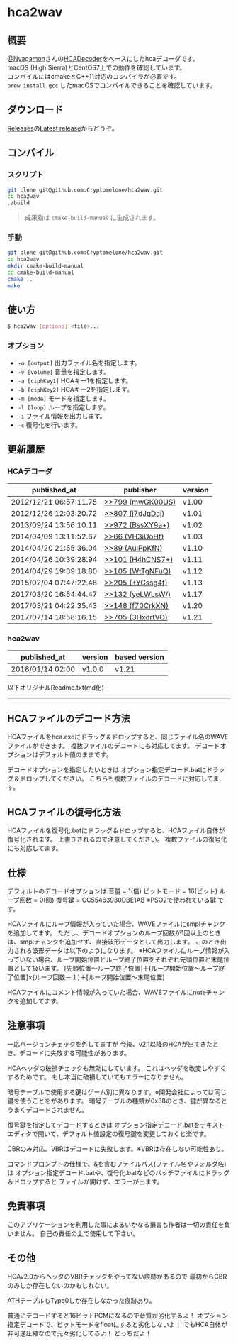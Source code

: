 # hca2wav

## 概要

[@Nyagamon](https://github.com/Nyagamon)さんの[HCADecoder](https://github.com/Nyagamon/HCADecoder)をベースにしたhcaデコーダです。<br>
macOS (High Sierra)とCentOS7上での動作を確認しています。<br>
コンパイルにはcmakeとC++11対応のコンパイラが必要です。<br>
`brew install gcc` したmacOSでコンパイルできることを確認しています。

## ダウンロード

[Releases](https://github.com/Cryptomelone/hca2wav/releases)の[Latest release](https://github.com/Cryptomelone/hca2wav/releases/latest)からどうぞ。

## コンパイル

### スクリプト
```bash
git clone git@github.com:Cryptomelone/hca2wav.git
cd hca2wav
./build
```
>成果物は `cmake-build-manual` に生成されます。

### 手動
```bash
git clone git@github.com:Cryptomelone/hca2wav.git
cd hca2wav
mkdir cmake-build-manual
cd cmake-build-manual
cmake ..
make
```

## 使い方

```bash
$ hca2wav [options] <file>...
```

### オプション

- `-o [output]` 出力ファイル名を指定します。
- `-v [volume]` 音量を指定します。
- `-a [ciphKey1]` HCAキー1を指定します。
- `-b [ciphKey2]` HCAキー2を指定します。
- `-m [mode]` モードを指定します。
- `-l [loop]` ループを指定します。
- `-i` ファイル情報を出力します。
- `-c` 復号化を行います。

## 更新履歴

### HCAデコーダ

|published_at|publisher|version|
|---|---|---|
|2012/12/21 06:57:11.75|[>>799 (mwGK00US)](https://www.logsoku.com/r/2ch.net/gameurawaza/1283865855/799)|v1.00|
|2012/12/26 12:03:20.72|[>>807 (j7dJqDaj)](https://www.logsoku.com/r/2ch.net/gameurawaza/1283865855/807)|v1.01|
|2013/09/24 13:56:10.11|[>>972 (BssXY9a+)](https://www.logsoku.com/r/2ch.net/gameurawaza/1283865855/972)|v1.02|
|2014/04/09 13:11:52.67|[>>66 (VH3iUoHf)](https://www.logsoku.com/r/2ch.net/gameurawaza/1381596257/972)|v1.03|
|2014/04/20 21:55:36.04|[>>89 (AulPpKfN)](https://www.logsoku.com/r/2ch.net/gameurawaza/1381596257/89)|v1.10|
|2014/04/26 10:39:28.94|[>>101 (H4hCNS7+)](https://www.logsoku.com/r/2ch.net/gameurawaza/1381596257/101)|v1.11|
|2014/04/29 19:39:18.80|[>>105 (WtTgNFuQ)](https://www.logsoku.com/r/2ch.net/gameurawaza/1381596257/105)|v1.12|
|2015/02/04 07:47:22.48|[>>205 (+YGssg4f)](https://www.logsoku.com/r/2ch.net/gameurawaza/1381596257/205)|v1.13|
|2017/03/20 16:54:44.47|[>>132 (yeLWLsW/)](https://www.logsoku.com/r/2ch.sc/gameurawaza/1485136997/132)|v1.17|
|2017/03/21 04:22:35.43|[>>148 (f70CrkXN)](https://www.logsoku.com/r/2ch.sc/gameurawaza/1485136997/148)|v1.20|
|2017/07/14 18:58:16.15|[>>705 (3HxdrtVO)](https://www.logsoku.com/r/2ch.sc/gameurawaza/1485136997/705)|v1.21|

### hca2wav
|published_at|version|based version|
|---|---|---|
|2018/01/14 02:00|v1.0.0|v1.21|

以下オリジナルReadme.txt(md化)

---

## HCAファイルのデコード方法

  HCAファイルをhca.exeにドラッグ＆ドロップすると、同じファイル名のWAVEファイルができます。
  複数ファイルのデコードにも対応してます。
  デコードオプションはデフォルト値のままです。

  デコードオプションを指定したいときは
  オプション指定デコード.batにドラッグ＆ドロップしてください。
  こちらも複数ファイルのデコードに対応してます。


## HCAファイルの復号化方法

  HCAファイルを復号化.batにドラッグ＆ドロップすると、HCAファイル自体が復号化されます。
  上書きされるので注意してください。
  複数ファイルの復号化にも対応してます。


## 仕様

  デフォルトのデコードオプションは
    音量 = 1(倍)
    ビットモード = 16(ビット)
    ループ回数 = 0(回)
    復号鍵 = CC55463930DBE1AB ※PSO2で使われている鍵
  です。

  HCAファイルにループ情報が入っていた場合、WAVEファイルにsmplチャンクを追加してます。
  ただし、デコードオプションのループ回数が1回以上のときは、smplチャンクを追加せず、直接波形データとして出力します。
  このとき出力される波形データは以下のようになります。
  ※HCAファイルにループ情報が入っていない場合、ループ開始位置とループ終了位置をそれぞれ先頭位置と末尾位置として扱います。
  [先頭位置～ループ終了位置]＋[ループ開始位置～ループ終了位置]×(ループ回数－１)＋[ループ開始位置～末尾位置]

  HCAファイルにコメント情報が入っていた場合、WAVEファイルにnoteチャンクを追加してます。


## 注意事項

  一応バージョンチェックを外してますが
  今後、v2.1以降のHCAが出てきたとき、デコードに失敗する可能性があります。

  HCAヘッダの破損チェックも無効にしています。
  これはヘッダを改変しやすくするためです。
  もし本当に破損していてもエラーになりません。

  暗号テーブルで使用する鍵はゲーム別に異なります。※開発会社によっては同じ鍵を使うことをがあります。
  暗号テーブルの種類が0x38のとき、鍵が異なるとうまくデコードされません。

  復号鍵を指定してデコードするときは
  オプション指定デコード.batをテキストエディタで開いて、デフォルト値設定の復号鍵を変更しておくと楽です。

  CBRのみ対応。VBRはデコードに失敗します。※VBRは存在しない可能性あり。

  コマンドプロンプトの仕様で、&を含むファイルパス(ファイル名やフォルダ名)は
  オプション指定デコード.batや、復号化.batなどのバッチファイルにドラッグ＆ドロップすると
  ファイルが開けず、エラーが出ます。


## 免責事項

  このアプリケーションを利用した事によるいかなる損害も作者は一切の責任を負いません。
  自己の責任の上で使用して下さい。


## その他

  HCAv2.0からヘッダのVBRチェックをやってない痕跡があるので
  最初からCBRのみしか存在しないのかもしれない。

  ATHテーブルもType0しか存在しなかった痕跡あり。

  普通にデコードすると16ビットPCMになるので音質が劣化するよ！
  オプション指定デコードで、ビットモードをfloatにすると劣化しないよ！
  でもHCA自体が非可逆圧縮なので元々劣化してるよ！
  どっちだよ！

